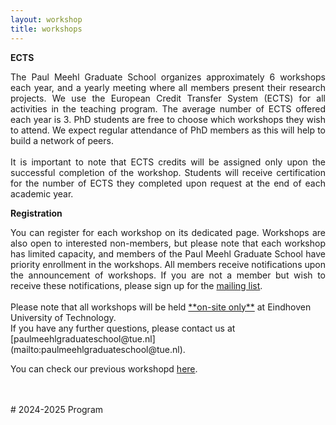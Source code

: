 ```yaml
---
layout: workshop
title: workshops
---
```


**ECTS**
<div style="text-align: justify;">
The Paul Meehl Graduate School organizes approximately 6 workshops each year, and a yearly meeting where all members present their research projects. We use the European Credit Transfer System (ECTS) for all activities in the teaching program. The average number of ECTS offered each year is 3. PhD students are free to choose which workshops they wish to attend. We expect regular attendance of PhD members as this will help to build a network of peers. 
<br>
<br>
It is important to note that ECTS credits will be assigned only upon the successful completion of the workshop. Students will receive certification for the number of ECTS they completed upon request at the end of each academic year.
</div>

**Registration**
<div style="text-align: justify;">
You can register for each workshop on its dedicated page.  Workshops are also open to interested non-members, but please note that each workshop has limited capacity, and members of the Paul Meehl Graduate School have priority enrollment in the workshops. All members receive notifications upon the announcement of workshops. If you are not a member but wish to receive these notifications, please sign up for the <a href="https://1d66a74f.sibforms.com/serve/MUIFAJ56Wh_ZiEG2gq1O1CWBwSjTtrq798YhpcS4qFQwKyjE37cjuvk8LKsVXB-B-jVs1WqQpssPIM5NBbxsRkYJ5tur76Q2WxCgLJH88ZMWPxbh8l7z7OgOFqn5WADjijbUXWrPl8AePo4MnovDVkNXXKUM3VwwRn6t5d0i-o9bz0Akn4hV4DHCfQMUUFzys0MRPnfOu8yibXJD"> mailing list</a>. 
</div>
<br>
Please note that all workshops will be held <ins>**on-site only**</ins> at Eindhoven University of Technology.
<br>
If you have any further questions, please contact us at [paulmeehlgraduateschool@tue.nl](mailto:paulmeehlgraduateschool@tue.nl). 
<br>

You can check our previous workshopd [here](previous.md).

<br>
<br>
# 2024-2025 Program

<br>
